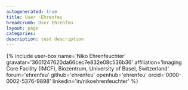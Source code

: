 ```yaml
---
autogenerated: true
title: User ›Ehrenfeu
breadcrumb: User Ehrenfeu
layout: page
categories: 
description: test description
---
```


{% include user-box name='Niko Ehrenfeuchter' gravatar='3601247620da66cec7e832e08c536b36' affiliation='Imaging Core Facility (IMCF), Biozentrum, University of Basel, Switzerland' forum='ehrenfeu' github='ehrenfeu' openhub='ehrenfeu' orcid='0000-0002-5376-9898' linkedin='in/nikoehrenfeuchter' %}
